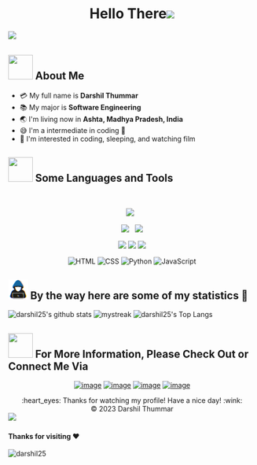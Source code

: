 <h1 align="center">Hello There<img src="https://github.com/souvikguria98/souvikguria98/blob/master/Hi.gif" width="30"> </h1>
<a href="https://www.youtube.com/watch?v=dQw4w9WgXcQ"><img src="https://user-images.githubusercontent.com/73097560/115834477-dbab4500-a447-11eb-908a-139a6edaec5c.gif"></a>

## <img src="https://raw.githubusercontent.com/nixin72/nixin72/master/wave.gif" width="50px" height="50px"></img> About Me

- :credit_card: My full name is **Darshil Thummar** 
- :books: My major is **Software Engineering**
- :earth_asia: I'm living now in **Ashta, Madhya Pradesh, India**
- :sweat_smile: I'm a intermediate in coding :penguin:
- :monocle_face: I'm interested in coding, sleeping, and watching film

## <img src="https://media2.giphy.com/media/QssGEmpkyEOhBCb7e1/giphy.gif?cid=ecf05e47a0n3gi1bfqntqmob8g9aid1oyj2wr3ds3mg700bl&rid=giphy.gif" width="50px" height="50px"> Some Languages and Tools

<br>

<p  align="center">

<img src="https://img.shields.io/badge/Java-ED8B00?style=for-the-badge&logo=java&logoColor=white" height="25">
&nbsp;
  </p>
  
<p  align="center">

<img src="https://camo.githubusercontent.com/202a58d250ff1d21ee70433e0070b55f8fed747f8883c1750742aa791b1ad871/68747470733a2f2f696d672e736869656c64732e696f2f62616467652f2d4769744875622d3035313232413f7374796c653d666c6174266c6f676f3d676974687562" height="25"/>  
  &nbsp;
<img src="https://camo.githubusercontent.com/ec263c8eb4b0c40ad76855b9bc9d1168a715a30d72bb3e4634650c12e2688989/68747470733a2f2f696d672e736869656c64732e696f2f62616467652f2d45636c697073652d3035313232413f7374796c653d666c6174266c6f676f3d65636c697073652d696465266c6f676f436f6c6f723d324332323535" height="25"/>
  </p>
  
  <p  align="center">
  <img src="https://img.shields.io/badge/Visual_Studio_Code-0078D4?style=for-the-badge&logo=visual%20studio%20code&logoColor=white" height="25">
  <img src="https://camo.githubusercontent.com/121f5000155889c0642b8a6b2a33a7f5fbe5c32d9133dac405ac269da15fcf94/68747470733a2f2f696d672e736869656c64732e696f2f62616467652f432532422532422d3030353939433f7374796c653d666f722d7468652d6261646765266c6f676f3d63253242253242266c6f676f436f6c6f723d7768697465" height="25" data-canonical-src="https://img.shields.io/badge/C%2B%2B-00599C?style=for-the-badge&amp;logo=c%2B%2B&amp;logoColor=white" style="max-width: 100%;">
  <img src="https://camo.githubusercontent.com/94be0a2e5be142925615e5821d97137a930d08fc154962ce43860f1957e6661e/68747470733a2f2f696d672e736869656c64732e696f2f62616467652f507974686f6e2d3337373641423f7374796c653d666f722d7468652d6261646765266c6f676f3d707974686f6e266c6f676f436f6c6f723d7768697465" height="25" data-canonical-src="https://img.shields.io/badge/Python-3776AB?style=for-the-badge&amp;logo=python&amp;logoColor=white" style="max-width: 100%;">
    </p>
    
<p  align="center">
  <img alt="HTML" src="https://camo.githubusercontent.com/f2e4b3fc46061c66ac623fc9db6bbd2bf94e456ff07a8c40e40ce3e3a3b06419/68747470733a2f2f696d672e736869656c64732e696f2f62616467652f48544d4c352532302d2532334533344632362e7376673f7374796c653d706c6173746963266c6f676f3d68746d6c35266c6f676f436f6c6f723d7768697465" data-canonical-src="https://img.shields.io/badge/HTML5%20-%23E34F26.svg?style=plastic&amp;logo=html5&amp;logoColor=white" style="max-width: 100%;">
  <img alt="CSS" src="https://camo.githubusercontent.com/9620fba060a6ae0d972aa5e11a64481314d0f429473342145e472acb13ec8555/68747470733a2f2f696d672e736869656c64732e696f2f62616467652f4353532532302d2532333135373242362e7376673f7374796c653d706c6173746963266c6f676f3d63737333266c6f676f436f6c6f723d7768697465" data-canonical-src="https://img.shields.io/badge/CSS%20-%231572B6.svg?style=plastic&amp;logo=css3&amp;logoColor=white" style="max-width: 100%;">
  <img alt="Python" src="https://camo.githubusercontent.com/91ddf1aaba07c6afed286c7858135ef116485159dc18970b19fe06041feedf3c/68747470733a2f2f696d672e736869656c64732e696f2f62616467652f72656163742d2532333631444146422e7376673f7374796c653d706c6173746963266c6f676f3d5265616374266c6f676f436f6c6f723d626c61636b" data-canonical-src="https://img.shields.io/badge/react-%2361DAFB.svg?style=plastic&amp;logo=React&amp;logoColor=black" style="max-width: 100%;">
  <img alt="JavaScript" src="https://camo.githubusercontent.com/2905436ddb91d4e1c7c5ed3e61367f97a7585144de32f287269fc560e53eb284/68747470733a2f2f696d672e736869656c64732e696f2f62616467652f4a6176615363726970742532302d2532334637444631452e7376673f7374796c653d706c6173746963266c6f676f3d6a617661736372697074266c6f676f436f6c6f723d626c61636b" data-canonical-src="https://img.shields.io/badge/JavaScript%20-%23F7DF1E.svg?style=plastic&amp;logo=javascript&amp;logoColor=black" style="max-width: 100%;">
  </p>
  
  ## <img src="https://github.com/0xAbdulKhalid/0xAbdulKhalid/raw/main/assets/mdImages/about_me.gif" width="40px" height="40px"> By the way here are some of my statistics 🚀
![darshil25's github stats](https://github-readme-stats.vercel.app/api?username=darshil25&show_icons=true&theme=tokyonight)
<img src="https://github-readme-streak-stats.herokuapp.com/?user=darshil25&theme=tokyonight" alt="mystreak"/>
![darshil25's Top Langs](https://github-readme-stats.vercel.app/api/top-langs/?username=darshil25&theme=tokyonight&layout=compact)
    
   ## <img src='https://raw.githubusercontent.com/ShahriarShafin/ShahriarShafin/main/Assets/handshake.gif' width="50px" height="50px"> For More Information, Please Check Out or Connect Me Via

<p align="center">
<div align="center">

[![image](https://img.shields.io/badge/LinkedIn-0077B5?style=for-the-badge&logo=linkedin&logoColor=white)](https://www.linkedin.com/in/darshilt/)
[![image](https://img.shields.io/badge/Instagram-E4405F?style=for-the-badge&logo=instagram&logoColor=white)](https://www.instagram.com/darshil__25/)
[![image](https://img.shields.io/badge/Twitter-1DA1F2?style=for-the-badge&logo=twitter&logoColor=white)](https://twitter.com/darshil__25)
[![image](https://img.shields.io/badge/Gmail-D14836?style=for-the-badge&logo=gmail&logoColor=white)](mailto:thummardarshil9687@gmail.com)
  
</div>
  
<p>

<div align="center">
  :heart_eyes: Thanks for watching my profile! Have a nice day! :wink: <br/>
  &copy; 2023 Darshil Thummar
</div>
<a href="https://www.youtube.com/watch?v=dQw4w9WgXcQ"><img src="https://user-images.githubusercontent.com/73097560/115834477-dbab4500-a447-11eb-908a-139a6edaec5c.gif"></a>

#### Thanks for visiting :heart:
<p align="left"> <img src="https://komarev.com/ghpvc/?username=darshil25&label=Profile%20views&color=0e75b6&style=flat" alt="darshil25" /> </p>
